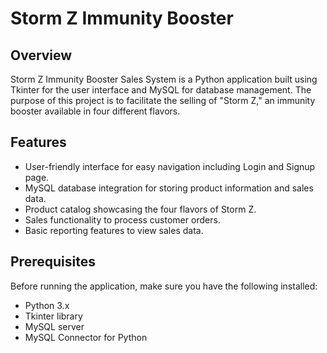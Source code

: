 # Storm Z Immunity Booster 

## Overview

Storm Z Immunity Booster Sales System is a Python application built using Tkinter for the user interface and MySQL for database management. The purpose of this project is to facilitate the selling of "Storm Z," an immunity booster available in four different flavors.

## Features

- User-friendly interface for easy navigation including Login and Signup page.
- MySQL database integration for storing product information and sales data.
- Product catalog showcasing the four flavors of Storm Z.
- Sales functionality to process customer orders.
- Basic reporting features to view sales data.

## Prerequisites

Before running the application, make sure you have the following installed:

- Python 3.x
- Tkinter library
- MySQL server
- MySQL Connector for Python


